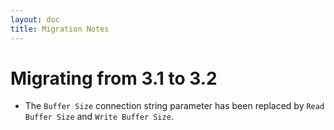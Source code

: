 ```yaml
---
layout: doc
title: Migration Notes
---
```


# Migrating from 3.1 to 3.2

* The `Buffer Size` connection string parameter has been replaced by `Read Buffer Size` and `Write Buffer Size`.
